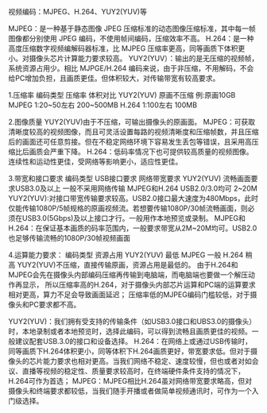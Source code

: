 视频编码：MJPEG、H.264、YUY2(YUV)等

MJPEG：是一种基于静态图像 JPEG 压缩标准的动态图像压缩标准，其中每一帧图像都分别使用 JPEG 编码，不使用帧间编码，压缩效率不高。
H.264：是一种高度压缩数字视频编解码器标准，比 MJPEG 压缩率更高，同等画质下体积更小。对摄像头芯片计算能力要求较高。
YUY2(YUV）：输出的是无压缩的视频帧，系统资源占用少。相比 MJPGE/H.264 编码来说，由于非压缩，不用解码，不会给PC增加负担，且画质更佳。但体积较大，对传输带宽有较高要求。

1.压缩率
编码类型           压缩率         	   体积对比
YUY2(YUV)          原画不压缩     	   例:原画10GB
MJPEG              1:20~50左右    	   200~500MB
H.264              1:100左右      	   100MB

2.图像质量
YUY2(YUV)由于不压缩，可输出摄像头的原画面。
MJPEG：可获取清晰度较高的视频图像，而且可灵活设置每路的视频清晰度和压缩帧数，并且压缩后的画面还可任意剪接。但在不稳定网络环境下容易发生丢包等错误，且采用高压缩比后画质会严重下降。
H.264：低码率情况下也可提供较高质量的视频图像。连续性和运动性更佳，受网络等影响更小，适应性更佳。

3.带宽和接口要求
编码类型		   					USB接口要求       						 网络带宽要求
YUY2(YUV) 		   					流畅画面要求USB3.0及以上				 一般不采用网络传输
MJPEG和H.264						USB2.0/3.0均可						     2~20M
YUY2(YUV):对接口带宽传输要求较高。USB2.0接口最大速度为480Mbps，此时仅能传输1080P/5帧规格的原画视频流。若想要传输1080P/30帧流畅画面，则必须在USB3.0(5Gbps)及以上接口才行。一般用作本地预览或录制。
MJPEG和H.264：在保证基本画质的码率范围内，一般要求带宽从2M~20M均可。USB2.0也足够传输流畅的1080P/30帧视频画面

4.运算能力要求：
编码类型			资源占用
YUY2(YUV)			最低
MJPEG				一般
H.264				稍高
YUY2(YUV)不压缩，直接传输原画，资源占用是最低的。
由于H.264和MJPEG会先在摄像头内部编码压缩再传输到电脑端，而电脑端也要做一个解压动作再显示，
所以压缩率高的H.264，对于摄像头内部芯片运算和PC端的运算要求相对更高，算力不足会导致画面延迟；
压缩率低的MJPEG编码门槛较低，对于摄像头和PC要求都不高。

YUY2(YUV)：我们拥有受支持的传输条件（如USB3.0接口和UBS3.0的摄像头）时，本地录制或者本地预览时，选择此编码，可以得到流畅且画质更佳的视频。一般建议配套USB.3.0的接口和设备选择。
H.264：在网络上或通过USB传输时，同等画质下H.264体积更小，同等体积下H.264画质更好，带宽要求低。但对于摄像头的芯片能力要求也相对更高。当我们网络不稳定、速度较慢，但也或者对如会议、直播等视频的稳定性、质量要求较高时，在终端硬件条件支持的情况下，H.264可作为首选；
MJPEG：MJPEG相比H.264虽对网络带宽要求略高，但对摄像头和终端要求都较低，当我们随手开播或者做简单视频通讯时，可作为一个入门级选择。